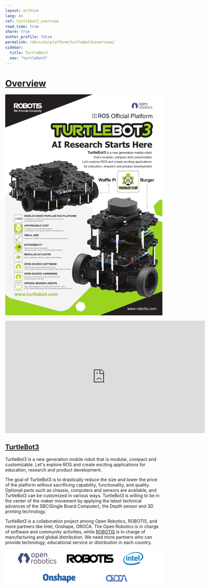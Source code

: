 ```yaml
---
layout: archive
lang: en
ref: turtlebot3_overview
read_time: true
share: true
author_profile: false
permalink: /docs/en/platform/turtlebot3/overview/
sidebar:
  title: TurtleBot3
  nav: "turtlebot3"
---
```


# [Overview](#overview)

![](/assets/images/platform/turtlebot3/overview/turtlebot3_flyer_front_ver1806.png)

<iframe width="640" height="360" src="https://www.youtube.com/embed/9OC3J53RUsk" frameborder="0" allowfullscreen></iframe>

## [TurtleBot3](#turtlebot3)

TurtleBot3 is a new generation mobile robot that is modular, compact and customizable. Let's explore ROS and create exciting applications for education, research and product development.

The goal of TurtleBot3 is to drastically reduce the size and lower the price of the platform without sacrificing capability, functionality, and quality. Optional parts such as chassis, computers and sensors are available, and TurtleBot3 can be customized in various ways. TurtleBot3 is willing to be in the center of the maker movement by applying the latest technical advances of the SBC(Single Board Computer), the Depth sensor and 3D printing technology.

TurtleBot3 is a collaboration project among Open Robotics, ROBOTIS, and more partners like Intel, Onshape, OROCA. The Open Robotics is in charge of software and community activities, while [ROBOTIS][robotis] is in charge of manufacturing and global distribution. We need more partners who can provide technology, educational service or distribution in each country.

![](/assets/images/platform/turtlebot3/logo_cooperation.png)

[robotis]: www.robotis.com

